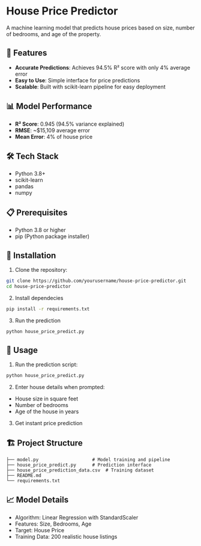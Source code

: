 # House Price Predictor

A machine learning model that predicts house prices based on size, number of bedrooms, and age of the property.

## 🚀 Features

- **Accurate Predictions**: Achieves 94.5% R² score with only 4% average error
- **Easy to Use**: Simple interface for price predictions
- **Scalable**: Built with scikit-learn pipeline for easy deployment

## 📊 Model Performance

- **R² Score**: 0.945 (94.5% variance explained)
- **RMSE**: ~$15,109 average error
- **Mean Error**: 4% of house price

## 🛠️ Tech Stack

- Python 3.8+
- scikit-learn
- pandas
- numpy

## 📋 Prerequisites

- Python 3.8 or higher
- pip (Python package installer)

## 🚀 Installation

1. Clone the repository:
```bash
git clone https://github.com/yourusername/house-price-predictor.git
cd house-price-predictor
```

2. Install dependecies
```bash
pip install -r requirements.txt
```

3. Run the prediction
```bash
python house_price_predict.py
```

## 📖 Usage

1. Run the prediction script:
```bash
python house_price_predict.py
```

2. Enter house details when prompted:
- House size in square feet
- Number of bedrooms
- Age of the house in years

3. Get instant price prediction

## 🏗️ Project Structure
```text
├── model.py                    # Model training and pipeline
├── house_price_predict.py      # Prediction interface
├── house_price_prediction_data.csv  # Training dataset
├── README.md
└── requirements.txt
```

## 📈 Model Details
- Algorithm: Linear Regression with StandardScaler
- Features: Size, Bedrooms, Age
- Target: House Price
- Training Data: 200 realistic house listings
